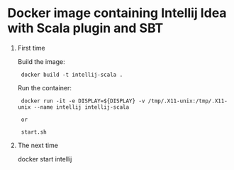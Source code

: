 # Docker image containing Intellij Idea with Scala plugin and SBT

1. First time

    Build the image:

        docker build -t intellij-scala .
    
    Run the container:

        docker run -it -e DISPLAY=${DISPLAY} -v /tmp/.X11-unix:/tmp/.X11-unix --name intellij intellij-scala

        or 

        start.sh

2. The next time

    docker start intellij
